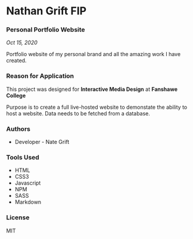 # Nathan Grift FIP
### Personal Portfolio Website

*Oct 15, 2020*

Portfolio website of my personal brand and all the amazing work I have created. 

### Reason for Application
This project was designed for **Interactive Media Design** at **Fanshawe College**

Purpose is to create a full live-hosted website to demonstate the ability to host a website.  Data needs to be fetched from a database.


### Authors

- Developer - Nate Grift

### Tools Used

-   HTML
-   CSS3
-   Javascript
-   NPM
-   SASS
-   Markdown


### License

MIT

